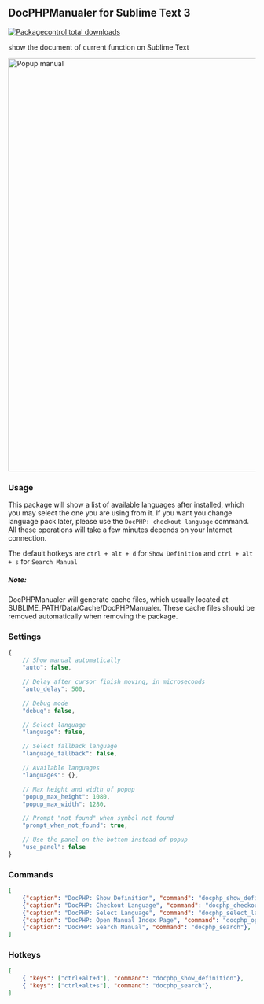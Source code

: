 ## DocPHPManualer for Sublime Text 3

[![Packagecontrol total downloads](https://img.shields.io/packagecontrol/dt/DocPHPManualer.svg?style=flat-square)](https://packagecontrol.io/packages/DocPHPManualer/)

show the document of current function on Sublime Text

<img src="https://raw.github.com/acabin/docphp/screenshots/screenshots/popup.png" alt="Popup manual" width="840">

### Usage

This package will show a list of available languages after installed, which you may select the one you are using from it. If you want you change language pack later, please use the `DocPHP: checkout language` command. All these operations will take a few minutes depends on your Internet connection.

The default hotkeys are `ctrl + alt + d` for `Show Definition` and `ctrl + alt + s` for `Search Manual`

##### Note:

DocPHPManualer will generate cache files, which usually located at SUBLIME_PATH/Data/Cache/DocPHPManualer. These cache files should be removed automatically when removing the package.

### Settings

```javascript
{
	// Show manual automatically
	"auto": false,

	// Delay after cursor finish moving, in microseconds
	"auto_delay": 500,

	// Debug mode
	"debug": false,

	// Select language
	"language": false,

	// Select fallback language
	"language_fallback": false,

	// Available languages
	"languages": {},

	// Max height and width of popup
	"popup_max_height": 1080,
	"popup_max_width": 1280,

	// Prompt "not found" when symbol not found
	"prompt_when_not_found": true,

	// Use the panel on the bottom instead of popup
	"use_panel": false
}
```

### Commands

```json
[
    {"caption": "DocPHP: Show Definition", "command": "docphp_show_definition"},
    {"caption": "DocPHP: Checkout Language", "command": "docphp_checkout_language"},
    {"caption": "DocPHP: Select Language", "command": "docphp_select_language"},
    {"caption": "DocPHP: Open Manual Index Page", "command": "docphp_open_manual_index"},
    {"caption": "DocPHP: Search Manual", "command": "docphp_search"},
]
```

### Hotkeys

```json
[
	{ "keys": ["ctrl+alt+d"], "command": "docphp_show_definition"},
	{ "keys": ["ctrl+alt+s"], "command": "docphp_search"},
]
```
